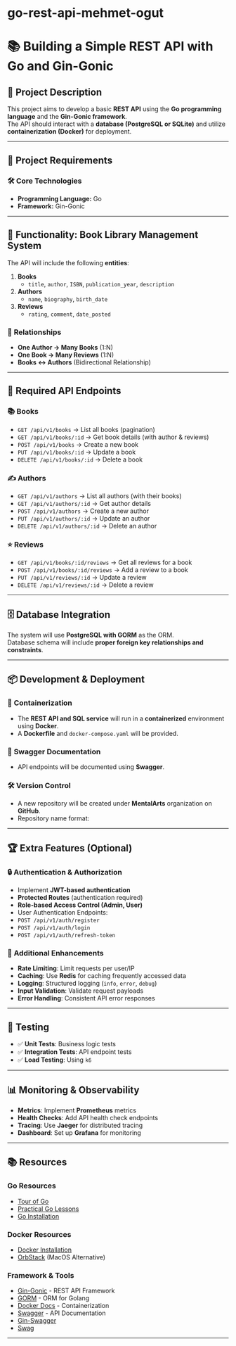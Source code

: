 # go-rest-api-mehmet-ogut

# 📚 Building a Simple REST API with Go and Gin-Gonic

## 📌 Project Description

This project aims to develop a basic **REST API** using the **Go programming language** and the **Gin-Gonic framework**.  
The API should interact with a **database (PostgreSQL or SQLite)** and utilize **containerization (Docker)** for deployment.

---

## 🔧 **Project Requirements**

### 🛠 Core Technologies

- **Programming Language:** Go
- **Framework:** Gin-Gonic

---

## 📌 **Functionality: Book Library Management System**

The API will include the following **entities**:

1. **Books**
   - `title`, `author`, `ISBN`, `publication_year`, `description`
2. **Authors**
   - `name`, `biography`, `birth_date`
3. **Reviews**
   - `rating`, `comment`, `date_posted`

### 🔗 **Relationships**

- **One Author → Many Books** (1:N)
- **One Book → Many Reviews** (1:N)
- **Books ↔ Authors** (Bidirectional Relationship)

---

## 🚀 **Required API Endpoints**

### 📚 **Books**

- `GET /api/v1/books` → List all books (pagination)
- `GET /api/v1/books/:id` → Get book details (with author & reviews)
- `POST /api/v1/books` → Create a new book
- `PUT /api/v1/books/:id` → Update a book
- `DELETE /api/v1/books/:id` → Delete a book

### ✍ **Authors**

- `GET /api/v1/authors` → List all authors (with their books)
- `GET /api/v1/authors/:id` → Get author details
- `POST /api/v1/authors` → Create a new author
- `PUT /api/v1/authors/:id` → Update an author
- `DELETE /api/v1/authors/:id` → Delete an author

### ⭐ **Reviews**

- `GET /api/v1/books/:id/reviews` → Get all reviews for a book
- `POST /api/v1/books/:id/reviews` → Add a review to a book
- `PUT /api/v1/reviews/:id` → Update a review
- `DELETE /api/v1/reviews/:id` → Delete a review

---

## 🗄 **Database Integration**

The system will use **PostgreSQL with GORM** as the ORM.  
Database schema will include **proper foreign key relationships and constraints**.

---

## 📦 **Development & Deployment**

### 🐳 **Containerization**

- The **REST API and SQL service** will run in a **containerized** environment using **Docker**.
- A **Dockerfile** and `docker-compose.yaml` will be provided.

### 📖 **Swagger Documentation**

- API endpoints will be documented using **Swagger**.

### 🛠 **Version Control**

- A new repository will be created under **MentalArts** organization on **GitHub**.
- Repository name format:

---

## 🏆 **Extra Features (Optional)**

### 🔒 **Authentication & Authorization**

- Implement **JWT-based authentication**
- **Protected Routes** (authentication required)
- **Role-based Access Control (Admin, User)**
- User Authentication Endpoints:
- `POST /api/v1/auth/register`
- `POST /api/v1/auth/login`
- `POST /api/v1/auth/refresh-token`

### 🚀 **Additional Enhancements**

- **Rate Limiting**: Limit requests per user/IP
- **Caching**: Use **Redis** for caching frequently accessed data
- **Logging**: Structured logging (`info`, `error`, `debug`)
- **Input Validation**: Validate request payloads
- **Error Handling**: Consistent API error responses

---

## 🧪 **Testing**

- ✅ **Unit Tests**: Business logic tests
- ✅ **Integration Tests**: API endpoint tests
- ✅ **Load Testing**: Using `k6`

---

## 📊 **Monitoring & Observability**

- **Metrics**: Implement **Prometheus** metrics
- **Health Checks**: Add API health check endpoints
- **Tracing**: Use **Jaeger** for distributed tracing
- **Dashboard**: Set up **Grafana** for monitoring

---

## 📚 **Resources**

### **Go Resources**

- [Tour of Go](https://tour.golang.org/)
- [Practical Go Lessons](https://www.practical-go-lessons.com/)
- [Go Installation](https://golang.org/doc/install)

### **Docker Resources**

- [Docker Installation](https://docs.docker.com/get-docker/)
- [OrbStack](https://orbstack.dev/) (MacOS Alternative)

### **Framework & Tools**

- [Gin-Gonic](https://gin-gonic.com/) - REST API Framework
- [GORM](https://gorm.io/) - ORM for Golang
- [Docker Docs](https://docs.docker.com/) - Containerization
- [Swagger](https://swagger.io/) - API Documentation
- [Gin-Swagger](https://github.com/swaggo/gin-swagger)
- [Swag](https://github.com/swaggo/swag)

---
